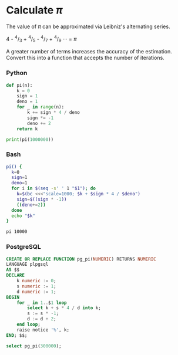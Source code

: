 # Calculate *π*

The value of *π* can be approximated via Leibniz's alternating series.

4 - <sup>4</sup>/<sub>3</sub> + <sup>4</sup>/<sub>5</sub> - <sup>4</sup>/<sub>7</sub> + <sup>4</sup>/<sub>9</sub> ··· = *π*   

A greater number of terms increases the accuracy of the estimation. Convert this into a function that accepts the number of iterations.

### Python
```python
def pi(n):
    k = 0
    sign = 1
    deno = 1
    for _ in range(n):
        k += sign * 4 / deno
        sign *= -1
        deno += 2
    return k

print(pi(1000000))
```

### Bash
```bash
pi() {
  k=0
  sign=1
  deno=1
  for i in $(seq -s' ' 1 "$1"); do
    k=$(bc <<<"scale=1000; $k + $sign * 4 / $deno")
    sign=$((sign * -1))
    ((deno+=2))
  done
  echo "$k"
}

pi 10000
```

### PostgreSQL
```sql
CREATE OR REPLACE FUNCTION pg_pi(NUMERIC) RETURNS NUMERIC
LANGUAGE plpgsql
AS $$
DECLARE
	k numeric := 0;
	s numeric := 1;
	d numeric := 1;
BEGIN
	for _ in 1..$1 loop
		select k + s * 4 / d into k;
		s := s * -1;
        d := d + 2;
	end loop;
	raise notice '%', k;
END; $$;

select pg_pi(300000);
```
